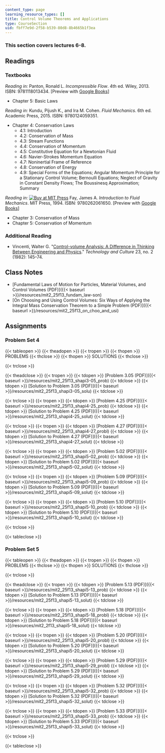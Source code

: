 ```yaml
---
content_type: page
learning_resource_types: []
title: Control Volume Theorems and Applications
type: CourseSection
uid: fbff7e9d-2f58-b539-80d8-8b4665b1f3ea
---
```


### This section covers lectures 6-8.

Readings
--------

### Textbooks

_Reading in:_ Panton, Ronald L. _Incompressible Flow_. 4th ed. Wiley, 2013. ISBN: 9781118013434. \[Preview with [Google Books](http://books.google.com/books?id=sa4eAAAAQBAJ&pg=PAfrontcover)\]

*   Chapter 5: Basic Laws

_Reading in:_ Kundu, Pijush K., and Ira M. Cohen. _Fluid Mechanics_. 6th ed. Academic Press, 2015. ISBN: 9780124059351.

*   Chapter 4: Conservation Laws
    *   4.1: Introduction
    *   4.2: Conservation of Mass
    *   4.3: Stream Functions
    *   4.4: Conservation of Momentum
    *   4.5: Constitutive Equation for a Newtonian Fluid
    *   4.6: Navier-Strokes Momentum Equation
    *   4.7: Noninertial Frame of Reference
    *   4.8: Conservation of Energy
    *   4.9: Special Forms of the Equations; Angular Momentum Principle for a Stationary Control Volume; Bernoulli Equations; Neglect of Gravity in Constant Density Flows; The Boussinesq Approximation; Summary

_Reading in:_ [![Buy at MIT
Press](/images/mp_logo.gif)](https://mitpress.mit.edu/9780262061650) Fay, James A. _Introduction to Fluid Mechanics_. MIT Press, 1994. ISBN: 9780262061650. \[Preview with [Google Books](http://books.google.com/books?id=XGVpue4954wC&pg=PAfrontcover)\]

*   Chapter 3: Conservation of Mass
*   Chapter 5: Conservation of Momentum

### Additional Reading

*   Vincenti, Walter G. "[Control-volume Analysis: A Difference in Thinking Between Engineering and Physics](http://www.jstor.org/stable/3104129)." _Technology and Culture_ 23, no. 2 (1982): 145–74.

Class Notes
-----------

*   [Fundamental Laws of Motion for Particles, Material Volumes, and Control Volumes (PDF)]({{< baseurl >}}/resources/mit2_25f13_fundam_law-son)
*   [On Choosing and Using Control Volumes: Six Ways of Applying the Integral Mass Conservation Theorem to a Simple Problem (PDF)]({{< baseurl >}}/resources/mit2_25f13_on_choo_and_usi)

Assignments
-----------

### Problem Set 4

{{< tableopen >}}
{{< theadopen >}}
{{< tropen >}}
{{< thopen >}}
PROBLEMS
{{< thclose >}}
{{< thopen >}}
SOLUTIONS
{{< thclose >}}

{{< trclose >}}

{{< theadclose >}}
{{< tropen >}}
{{< tdopen >}}
[Problem 3.05 (PDF)]({{< baseurl >}}/resources/mit2_25f13_shapi3-05_prob)
{{< tdclose >}}
{{< tdopen >}}
[Solution to Problem 3.05 (PDF)]({{< baseurl >}}/resources/mit2_25f13_shapi3-05_solu)
{{< tdclose >}}

{{< trclose >}}
{{< tropen >}}
{{< tdopen >}}
[Problem 4.25 (PDF)]({{< baseurl >}}/resources/mit2_25f13_shapi4-25_prob)
{{< tdclose >}}
{{< tdopen >}}
[Solution to Problem 4.25 (PDF)]({{< baseurl >}}/resources/mit2_25f13_shapi4-25_solut)
{{< tdclose >}}

{{< trclose >}}
{{< tropen >}}
{{< tdopen >}}
[Problem 4.27 (PDF)]({{< baseurl >}}/resources/mit2_25f13_shapi4-27_probl)
{{< tdclose >}}
{{< tdopen >}}
[Solution to Problem 4.27 (PDF)]({{< baseurl >}}/resources/mit2_25f13_shapi4-27_solut)
{{< tdclose >}}

{{< trclose >}}
{{< tropen >}}
{{< tdopen >}}
[Problem 5.02 (PDF)]({{< baseurl >}}/resources/mit2_25f13_shapi5-02_prob)
{{< tdclose >}}
{{< tdopen >}}
[Solution to Problem 5.02 (PDF)]({{< baseurl >}}/resources/mit2_25f13_shapi5-02_solut)
{{< tdclose >}}

{{< trclose >}}
{{< tropen >}}
{{< tdopen >}}
[Problem 5.09 (PDF)]({{< baseurl >}}/resources/mit2_25f13_shapi5-09_prob)
{{< tdclose >}}
{{< tdopen >}}
[Solution to Problem 5.09 (PDF)]({{< baseurl >}}/resources/mit2_25f13_shapi5-09_solut)
{{< tdclose >}}

{{< trclose >}}
{{< tropen >}}
{{< tdopen >}}
[Problem 5.10 (PDF)]({{< baseurl >}}/resources/mit2_25f13_shapi5-10_prob)
{{< tdclose >}}
{{< tdopen >}}
[Solution to Problem 5.10 (PDF)]({{< baseurl >}}/resources/mit2_25f13_shapi5-10_solut)
{{< tdclose >}}

{{< trclose >}}

{{< tableclose >}}

### Problem Set 5

{{< tableopen >}}
{{< theadopen >}}
{{< tropen >}}
{{< thopen >}}
PROBLEMS
{{< thclose >}}
{{< thopen >}}
SOLUTIONS
{{< thclose >}}

{{< trclose >}}

{{< theadclose >}}
{{< tropen >}}
{{< tdopen >}}
[Problem 5.13 (PDF)]({{< baseurl >}}/resources/mit2_25f13_shapi5-13_prob)
{{< tdclose >}}
{{< tdopen >}}
[Solution to Problem 5.13 (PDF)]({{< baseurl >}}/resources/mit2_25f13_shapi5-13_solut)
{{< tdclose >}}

{{< trclose >}}
{{< tropen >}}
{{< tdopen >}}
[Problem 5.18 (PDF)]({{< baseurl >}}/resources/mit2_25f13_shapi5-18_probl)
{{< tdclose >}}
{{< tdopen >}}
[Solution to Problem 5.18 (PDF)]({{< baseurl >}}/resources/mit2_2f13_shapi5-18_solut)
{{< tdclose >}}

{{< trclose >}}
{{< tropen >}}
{{< tdopen >}}
[Problem 5.20 (PDF)]({{< baseurl >}}/resources/mit2_25f13_shapi5-20_probl)
{{< tdclose >}}
{{< tdopen >}}
[Solution to Problem 5.20 (PDF)]({{< baseurl >}}/resources/mit2_25f13_shapi5-20_solut)
{{< tdclose >}}

{{< trclose >}}
{{< tropen >}}
{{< tdopen >}}
[Problem 5.29 (PDF)]({{< baseurl >}}/resources/mit2_25f13_shapi5-29_probl)
{{< tdclose >}}
{{< tdopen >}}
[Solution to Problem 5.29 (PDF)]({{< baseurl >}}/resources/mit2_25f13_shapi5-29_solut)
{{< tdclose >}}

{{< trclose >}}
{{< tropen >}}
{{< tdopen >}}
[Problem 5.32 (PDF)]({{< baseurl >}}/resources/mit2_25f13_shapi5-32_prob)
{{< tdclose >}}
{{< tdopen >}}
[Solution to Problem 5.32 (PDF)]({{< baseurl >}}/resources/mit2_25f13_shapi5-32_solut)
{{< tdclose >}}

{{< trclose >}}
{{< tropen >}}
{{< tdopen >}}
[Problem 5.33 (PDF)]({{< baseurl >}}/resources/mit2_25f13_shapi5-33_prob)
{{< tdclose >}}
{{< tdopen >}}
[Solution to Problem 5.33 (PDF)]({{< baseurl >}}/resources/mit2_25f13_shapi5-33_solut)
{{< tdclose >}}

{{< trclose >}}

{{< tableclose >}}